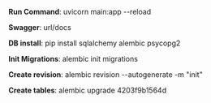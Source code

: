 **Run Command**: uvicorn main:app --reload

**Swagger**: url/docs

**DB install**: pip install sqlalchemy alembic psycopg2

**Init Migrations**: alembic init migrations

**Create revision**: alembic revision --autogenerate -m "init"

**Create tables**: alembic upgrade 4203f9b1564d



